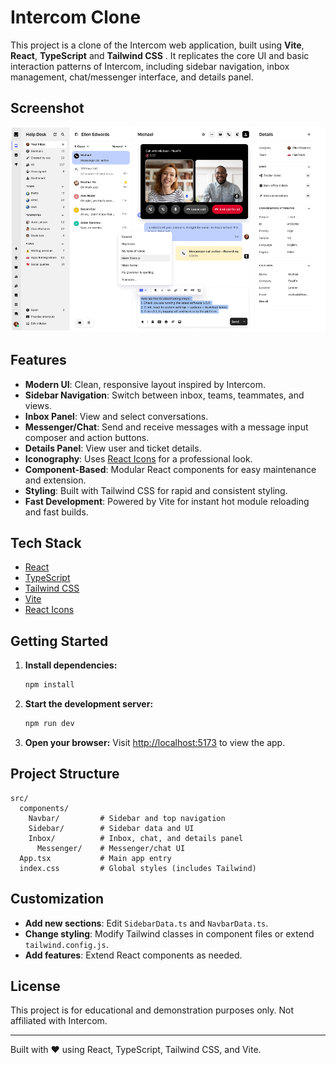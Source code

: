 # Intercom Clone

This project is a clone of the Intercom web application, built using **Vite**, **React**, **TypeScript** and **Tailwind CSS** . It replicates the core UI and basic interaction patterns of Intercom, including sidebar navigation, inbox management, chat/messenger interface, and details panel.

## Screenshot

![App Screenshot](public/cloneUI.png)

## Features

- **Modern UI**: Clean, responsive layout inspired by Intercom.
- **Sidebar Navigation**: Switch between inbox, teams, teammates, and views.
- **Inbox Panel**: View and select conversations.
- **Messenger/Chat**: Send and receive messages with a message input composer and action buttons.
- **Details Panel**: View user and ticket details.
- **Iconography**: Uses [React Icons](https://react-icons.github.io/react-icons/) for a professional look.
- **Component-Based**: Modular React components for easy maintenance and extension.
- **Styling**: Built with Tailwind CSS for rapid and consistent styling.
- **Fast Development**: Powered by Vite for instant hot module reloading and fast builds.

## Tech Stack

- [React](https://react.dev/)
- [TypeScript](https://www.typescriptlang.org/)
- [Tailwind CSS](https://tailwindcss.com/)
- [Vite](https://vitejs.dev/)
- [React Icons](https://react-icons.github.io/react-icons/)

## Getting Started

1. **Install dependencies:**

   ```sh
   npm install
   ```

2. **Start the development server:**

   ```sh
   npm run dev
   ```

3. **Open your browser:**
   Visit [http://localhost:5173](http://localhost:5173) to view the app.

## Project Structure

```
src/
  components/
    Navbar/         # Sidebar and top navigation
    Sidebar/        # Sidebar data and UI
    Inbox/          # Inbox, chat, and details panel
      Messenger/    # Messenger/chat UI
  App.tsx           # Main app entry
  index.css         # Global styles (includes Tailwind)
```

## Customization

- **Add new sections**: Edit `SidebarData.ts` and `NavbarData.ts`.
- **Change styling**: Modify Tailwind classes in component files or extend `tailwind.config.js`.
- **Add features**: Extend React components as needed.

## License

This project is for educational and demonstration purposes only. Not affiliated with Intercom.

---

Built with ❤️ using React, TypeScript, Tailwind CSS, and Vite.
